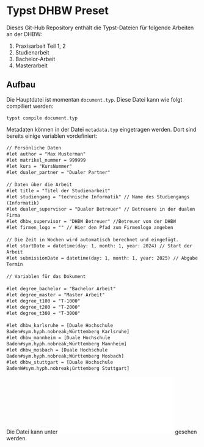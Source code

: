 # Typst DHBW Preset
Dieses Git-Hub Repository enthält die Typst-Dateien für folgende Arbeiten an der DHBW:
1. Praxisarbeit Teil 1, 2 
2. Studienarbeit
3. Bachelor-Arbeit
4. Masterarbeit

## Aufbau
Die Hauptdatei ist momentan `document.typ`. Diese Datei kann wie folgt compiliert werden:
```shell
typst compile document.typ
```
Metadaten können in der Datei `metadata.typ` eingetragen werden. Dort sind bereits einige variablen vordefiniert:
```typst
// Persönliche Daten
#let author = "Max Musterman"
#let matrikel_nummer = 999999
#let kurs = "KursNummer"
#let dualer_partner = "Dualer Partner"

// Daten über die Arbeit
#let title = "Titel der Studienarbeit"
#let studiengang = "technische Informatik" // Name des Studiengangs (Informatik)
#let dualer_supervisor = "Dualer Betreuer" // Betreuere in der dualen Firma
#let dhbw_supervisor = "DHBW Betreuer" //Betreuer von der DHBW
#let firmen_logo = "" // Hier den Pfad zum Firmenlogo angeben 

// Die Zeit in Wochen wird automatisch berechnet und eingefügt.
#let startDate = datetime(day: 1, month: 1, year: 2024) // Start der Arbeit
#let submissionDate = datetime(day: 1, month: 1, year: 2025) // Abgabe Termin

// Variablen für das Dokument

#let degree_bachelor = "Bachelor Arbeit"
#let degree_master = "Master Arbeit"
#let degree_t100 = "T-1000"
#let degree_t200 = "T-2000"
#let degree_t300 = "T-3000"

#let dhbw_karlsruhe = [Duale Hochschule Baden#sym.hyph.nobreak;Württemberg Karlsruhe]
#let dhbw_mannheim = [Duale Hochschule Baden#sym.hyph.nobreak;Württemberg Mannheim]
#let dhbw_mosbach = [Duale Hochschule Baden#sym.hyph.nobreak;Württemberg Mosbach]
#let dhbw_stuttgart = [Duale Hochschule BadenW#sym.hyph.nobreak;ürttemberg Stuttgart]
```
 

Die Datei kann unter ![](document.pdf) gesehen werden.

